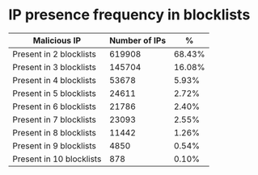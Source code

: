 # IP presence frequency in blocklists
| Malicious IP | Number of IPs | % |
|----|----|----|
| Present in 2 blocklists | 619908 | 68.43% |
| Present in 3 blocklists | 145704 | 16.08% |
| Present in 4 blocklists | 53678 | 5.93% |
| Present in 5 blocklists | 24611 | 2.72% |
| Present in 6 blocklists | 21786 | 2.40% |
| Present in 7 blocklists | 23093 | 2.55% |
| Present in 8 blocklists | 11442 | 1.26% |
| Present in 9 blocklists | 4850 | 0.54% |
| Present in 10 blocklists | 878 | 0.10% |

